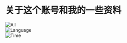 
# 关于这个账号和我的一些资料

<!--
### Hi there 👋
**yuxubinchen/yuxubinchen** is a ✨ _special_ ✨ repository because its `README.md` (this file) appears on your GitHub profile.
Here are some ideas to get you started:
- 🔭 I’m currently working on ...
- 🌱 I’m currently learning ...
- 👯 I’m looking to collaborate on ...
- 🤔 I’m looking for help with ...
- 💬 Ask me about ...
- 📫 How to reach me: ...
- 😄 Pronouns: ...
- ⚡ Fun fact: ...
-->


<div width="20px">
<img src="https://github-readme-stats.vercel.app/api?username=yuxubinchen&show_icons=true&theme=radical&card_width=20" alt="All"><br>
<img src="https://github-readme-stats.vercel.app/api/top-langs/?username=yuxubinchen&layout=compact&theme=tokyonight&card_width=445" alt="Language"><br>
<img src="https://github-readme-stats.vercel.app/api/wakatime?username=yuxubinchen&theme=great-gatsby&card_width=20" alt="Time">
</div>




